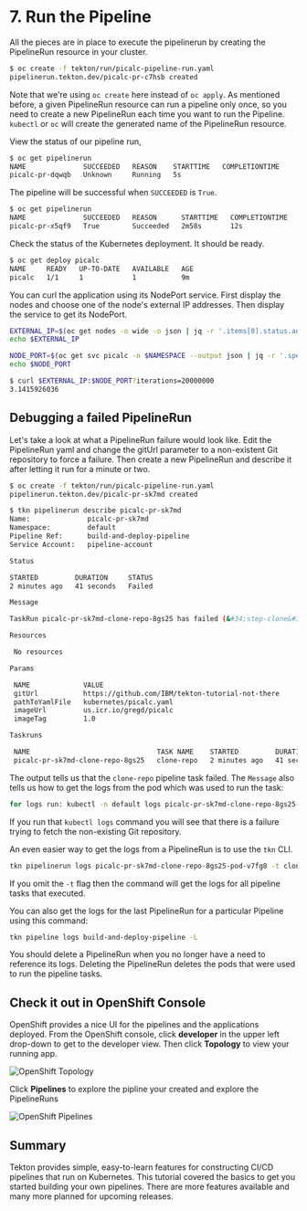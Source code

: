 # 7. Run the Pipeline

All the pieces are in place to execute the pipelinerun by creating the PipelineRun resource in your cluster.

```bash
$ oc create -f tekton/run/picalc-pipeline-run.yaml
pipelinerun.tekton.dev/picalc-pr-c7hsb created
```

Note that we're using `oc create` here instead of `oc apply`. As mentioned before, a given PipelineRun resource can run a pipeline only once, so you need to create a new PipelineRun each time you want to run the Pipeline. `kubectl` or `oc` will create the generated name of the PipelineRun resource.

View the status of our pipeline run,

```bash
$ oc get pipelinerun
NAME              SUCCEEDED   REASON    STARTTIME   COMPLETIONTIME
picalc-pr-dqwqb   Unknown     Running   5s
```

The pipeline will be successful when `SUCCEEDED` is `True`.

```bash
$ oc get pipelinerun
NAME              SUCCEEDED   REASON      STARTTIME   COMPLETIONTIME
picalc-pr-x5qf9   True        Succeeded   2m58s       12s
```

Check the status of the Kubernetes deployment.  It should be ready.

```bash
$ oc get deploy picalc
NAME     READY   UP-TO-DATE   AVAILABLE   AGE
picalc   1/1     1            1           9m
```

You can curl the application using its NodePort service.
First display the nodes and choose one of the node's external IP addresses.
Then display the service to get its NodePort.

```bash
EXTERNAL_IP=$(oc get nodes -o wide -o json | jq -r '.items[0].status.addresses | .[] | select( .type=="ExternalIP" ) | .address ')
echo $EXTERNAL_IP

NODE_PORT=$(oc get svc picalc -n $NAMESPACE --output json | jq -r '.spec.ports[0].nodePort' )
echo $NODE_PORT

$ curl $EXTERNAL_IP:$NODE_PORT?iterations=20000000
3.1415926036
```

## Debugging a failed PipelineRun

Let's take a look at what a PipelineRun failure would look like.
Edit the PipelineRun yaml and change the gitUrl parameter to a non-existent Git repository to force a failure.
Then create a new PipelineRun and describe it after letting it run for a minute or two.

```bash
$ oc create -f tekton/run/picalc-pipeline-run.yaml
pipelinerun.tekton.dev/picalc-pr-sk7md created

$ tkn pipelinerun describe picalc-pr-sk7md
Name:              picalc-pr-sk7md
Namespace:         default
Pipeline Ref:      build-and-deploy-pipeline
Service Account:   pipeline-account

Status

STARTED         DURATION     STATUS
2 minutes ago   41 seconds   Failed

Message

TaskRun picalc-pr-sk7md-clone-repo-8gs25 has failed (&#34;step-clone&#34; exited with code 1 (image: &#34;gcr.io/tekton-releases/github.com/tektoncd/pipeline/cmd/git-init@sha256:bee98bfe6807e8f4e0a31b4e786fd1f7f459e653ed1a22b1a25999f33fa9134a&#34;); for logs run: kubectl -n default logs picalc-pr-sk7md-clone-repo-8gs25-pod-v7fg8 -c step-clone)

Resources

 No resources

Params

 NAME             VALUE
 gitUrl           https://github.com/IBM/tekton-tutorial-not-there
 pathToYamlFile   kubernetes/picalc.yaml
 imageUrl         us.icr.io/gregd/picalc
 imageTag         1.0

Taskruns

 NAME                               TASK NAME    STARTED         DURATION     STATUS
 picalc-pr-sk7md-clone-repo-8gs25   clone-repo   2 minutes ago   41 seconds   Failed
```

The output tells us that the `clone-repo` pipeline task failed.  The `Message` also tells us how to get the logs from the pod which was used to run the task:

```bash
for logs run: kubectl -n default logs picalc-pr-sk7md-clone-repo-8gs25-pod-v7fg8 -c step-clone
```

If you run that `kubectl logs` command you will see that there is a failure trying to fetch the non-existing Git repository.

An even easier way to get the logs from a PipelineRun is to use the `tkn` CLI.

```bash
tkn pipelinerun logs picalc-pr-sk7md-clone-repo-8gs25-pod-v7fg8 -t clone-repo
```

If you omit the `-t` flag then the command will get the logs for all pipeline tasks that executed.

You can also get the logs for the last PipelineRun for a particular Pipeline using this command:

```bash
tkn pipeline logs build-and-deploy-pipeline -L
```

You should delete a PipelineRun when you no longer have a need to reference its logs.  Deleting the PipelineRun deletes the pods that were used
to run the pipeline tasks.

## Check it out in OpenShift Console

OpenShift provides a nice UI for the pipelines and the applications deployed. From the OpenShift console, click **developer** in the upper left drop-down to get to the developer view. Then click **Topology** to view your running app.

![OpenShift Topology](../images/openshift-topology.png)

Click **Pipelines** to explore the pipline your created and explore the PipelineRuns

![OpenShift Pipelines](../images/openshift-pipelines.png)

## Summary

Tekton provides simple, easy-to-learn features for constructing CI/CD pipelines that run on Kubernetes. This tutorial covered the basics to get you started building your own pipelines. There are more features available and many more planned for upcoming releases.
